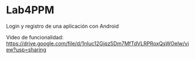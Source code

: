 # Lab4PPM
Login y registro de una aplicación con Android

Video de funcionalidad: https://drive.google.com/file/d/1nIuc12Giqz5Dm7MfTdVLRPRoxQsWOelw/view?usp=sharing
